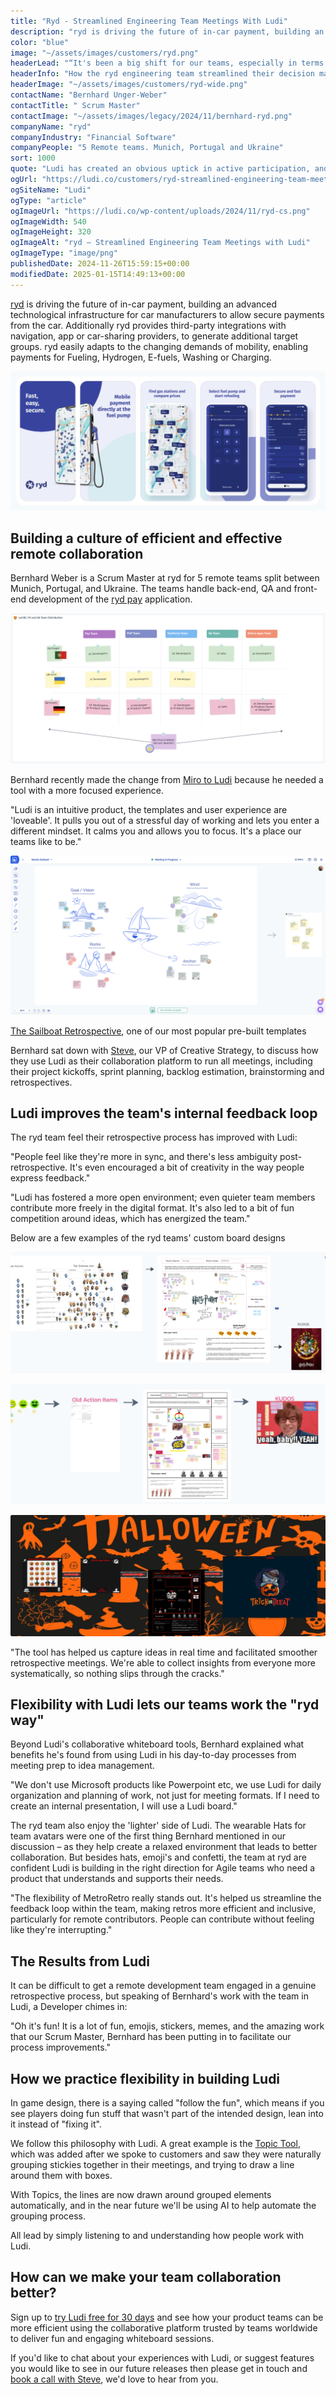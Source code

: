 ```yaml
---
title: "Ryd - Streamlined Engineering Team Meetings With Ludi"
description: "ryd is driving the future of in-car payment, building an advanced technological infrastructure for car manufacturers to allow secure payments from the car."
color: "blue"
image: "~/assets/images/customers/ryd.png"
headerLead: "“It's been a big shift for our teams, especially in terms of ease of collaboration.”"
headerInfo: "How the ryd engineering team streamlined their decision making process by 50% and became more in sync using Ludi."
headerImage: "~/assets/images/customers/ryd-wide.png"
contactName: "Bernhard Unger-Weber"
contactTitle: " Scrum Master"
contactImage: "~/assets/images/legacy/2024/11/bernhard-ryd.png"
companyName: "ryd"
companyIndustry: "Financial Software"
companyPeople: "5 Remote teams. Munich, Portugal and Ukraine"
sort: 1000
quote: "Ludi has created an obvious uptick in active participation, and shifted the tone of our retrospectives. Team members are now more proactive about suggesting improvements and celebrating wins openly."
ogUrl: "https://ludi.co/customers/ryd-streamlined-engineering-team-meetings-with-metro-retro"
ogSiteName: "Ludi"
ogType: "article"
ogImageUrl: "https://ludi.co/wp-content/uploads/2024/11/ryd-cs.png"
ogImageWidth: 540
ogImageHeight: 320
ogImageAlt: "ryd – Streamlined Engineering Team Meetings with Ludi"
ogImageType: "image/png"
publishedDate: 2024-11-26T15:59:15+00:00
modifiedDate: 2025-01-15T14:49:13+00:00
---
```


[ryd](https://www.ryd.one/) is driving the future of in-car payment, building an advanced technological infrastructure for car manufacturers to allow secure payments from the car. Additionally ryd provides third-party integrations with navigation, app or car-sharing providers, to generate additional target groups. ryd easily adapts to the changing demands of mobility, enabling payments for Fueling, Hydrogen, E-fuels, Washing or Charging.

![](../../assets/images/legacy/2024/11/ryd-appstore-1024x453.png)

## Building a culture of efficient and effective remote collaboration

Bernhard Weber is a Scrum Master at ryd for 5 remote teams split between Munich, Portugal, and Ukraine. The teams handle back-end, QA and front-end development of the [ryd pay](https://www.ryd.one/int/ryd-pay/) application.

![The ryd team distribution chart](../../assets/images/legacy/2024/11/ryd-team-1024x488.png)

Bernhard recently made the change from [Miro to Ludi](https://ludi.co/compare/miro-alternative) because he needed a tool with a more focused experience.

"Ludi is an intuitive product, the templates and user experience are 'loveable'. It pulls you out of a stressful day of working and lets you enter a different mindset. It calms you and allows you to focus. It's a place our teams like to be."

![Example of the Sailboat retrospective](../../assets/images/legacy/2024/11/ryd-sail.png)

[The Sailboat Retrospective](https://ludi.co/templates/retrospectives/the-sailboat-retrospective), one of our most popular pre-built templates

Bernhard sat down with [Steve](https://www.linkedin.com/in/steven-moseley-80b63314/), our VP of Creative Strategy, to discuss how they use Ludi as their collaboration platform to run all meetings, including their project kickoffs, sprint planning, backlog estimation, brainstorming and retrospectives.

## Ludi improves the team's internal feedback loop

The ryd team feel their retrospective process has improved with Ludi:

"People feel like they're more in sync, and there's less ambiguity post-retrospective. It's even encouraged a bit of creativity in the way people express feedback."

"Ludi has fostered a more open environment; even quieter team members contribute more freely in the digital format. It's also led to a bit of fun competition around ideas, which has energized the team."

Below are a few examples of the ryd teams' custom board designs

![](../../assets/images/legacy/2024/11/ryd-yerawizard-1024x393.png)

![](../../assets/images/legacy/2024/11/ryd-yeahbaby-1024x393.png)

![](../../assets/images/legacy/2024/11/ryd-boo-1024x393.png)

"The tool has helped us capture ideas in real time and facilitated smoother retrospective meetings. We're able to collect insights from everyone more systematically, so nothing slips through the cracks."

## Flexibility with Ludi lets our teams work the "ryd way"

Beyond Ludi's collaborative whiteboard tools, Bernhard explained what benefits he's found from using Ludi in his day-to-day processes from meeting prep to idea management.

"We don't use Microsoft products like Powerpoint etc, we use Ludi for daily organization and planning of work, not just for meeting formats. If I need to create an internal presentation, I will use a Ludi board."

The ryd team also enjoy the 'lighter' side of Ludi. The wearable Hats for team avatars were one of the first thing Bernhard mentioned in our discussion – as they help create a relaxed environment that leads to better collaboration. But besides hats, emoji's and confetti, the team at ryd are confident Ludi is building in the right direction for Agile teams who need a product that understands and supports their needs.

"The flexibility of MetroRetro really stands out. It's helped us streamline the feedback loop within the team, making retros more efficient and inclusive, particularly for remote contributors. People can contribute without feeling like they're interrupting."

## The Results from Ludi

It can be difficult to get a remote development team engaged in a genuine retrospective process, but speaking of Bernhard's work with the team in Ludi, a Developer chimes in:

"Oh it's fun! It is a lot of fun, emojis, stickers, memes, and the amazing work that our Scrum Master, Bernhard has been putting in to facilitate our process improvements."

## How we practice flexibility in building Ludi

In game design, there is a saying called "follow the fun", which means if you see players doing fun stuff that wasn't part of the intended design, lean into it instead of "fixing it".

We follow this philosophy with Ludi. A great example is the [Topic Tool](https://docs.ludi.co/boards/the-tools#topics-meeting-mode-only), which was added after we spoke to customers and saw they were naturally grouping stickies together in their meetings, and trying to draw a line around them with boxes.

With Topics, the lines are now drawn around grouped elements automatically, and in the near future we'll be using AI to help automate the grouping process.

All lead by simply listening to and understanding how people work with Ludi.

## How can we make your team collaboration better?

Sign up to [try Ludi free for 30 days](https://ludi.co/account/register) and see how your product teams can be more efficient using the collaborative platform trusted by teams worldwide to deliver fun and engaging whiteboard sessions.

If you'd like to chat about your experiences with Ludi, or suggest features you would like to see in our future releases then please get in touch and [book a call with Steve](https://calendly.com/steve-moseley-ludi/30min), we'd love to hear from you.
